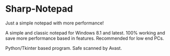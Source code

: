 # Sharp-Notepad
Just a simple notepad with more performance!

A simple and classic notepad for Windows 8.1 and latest. 100% working and save more performance based in features. Recommended for low end PCs.

Python/Tkinter based program. Safe scanned by Avast.
